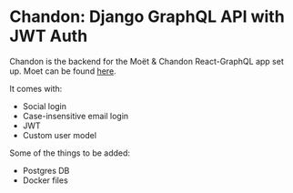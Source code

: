 # Chandon: Django GraphQL API with JWT Auth

Chandon is the backend for the Moët & Chandon React-GraphQL app set up. Moet can be found [here](https://github.com/jckw/moet).

It comes with: 

* Social login
* Case-insensitive email login
* JWT
* Custom user model

Some of the things to be added:
* Postgres DB
* Docker files
